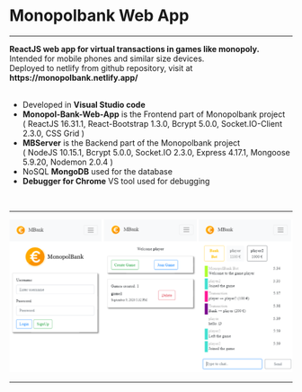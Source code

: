 # Monopolbank Web App

<hr>
<b>ReactJS web app for virtual transactions in games like monopoly. </b></br>
Intended for mobile phones and similar size devices.</br>
Deployed to netlify from github repository, visit at <b>https://monopolbank.netlify.app/</b></br></br>
<ul>
  <li>Developed in <b>Visual Studio code</b></li>
  <li><b>Monopol-Bank-Web-App</b> is the Frontend part of  Monopolbank project </br>  
  ( ReactJS 16.31.1, React-Bootstrap 1.3.0, Bcrypt 5.0.0, Socket.IO-Client 2.3.0, CSS Grid )</li>
  <li><b>MBServer</b> is the Backend part of the Monopolbank project </br> 
  ( NodeJS 10.15.1, Bcrypt 5.0.0, Socket.IO 2.3.0, Express 4.17.1, Mongoose 5.9.20, Nodemon 2.0.4 )</li>
  <li>NoSQL <b>MongoDB</b> used for the database</li>
  <li><b>Debugger for Chrome</b> VS tool used for debugging</li>
</ul>
</br>


<hr>

![promisechains](https://github.com/domkris/files/blob/master/MBClient/Demo.png?raw=true)
<hr>

</br>
